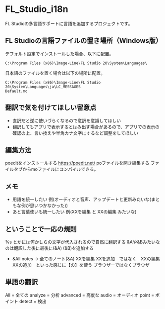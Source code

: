 # FL_Studio_i18n
FL Studioの多言語サポートに言語を追加するプロジェクトです。

## FL Studioの言語ファイルの置き場所（Windows版）
デフォルト設定でインストールした場合、以下に配置。
```
C:\Program Files (x86)\Image-Line\FL Studio 20\System\Languages\
```
日本語のファイルを置く場合は以下の場所に配置。
```
C:\Program Files (x86)\Image-Line\FL Studio 20\System\Languages\ja\LC_MESSAGES
Default.mo
```

## 翻訳で気を付けてほしい留意点
* 直訳だと逆に使いづらくなるので意訳を意識してほしい
* 翻訳してもアプリで表示するとはみ出す場合があるので、アプリでの表示の確認の上、言い換えや半角カナ文字にするなど調整をしてほしい

## 編集方法
poeditをインストールする
https://poedit.net/
poファイルを開き編集する
ファイルタブからmoファイルにコンパイルできる。

## メモ
* 用語を統一したい 例(オーディオと音声、アップデートと更新みたいな(まともな例が思いつかなかった))
* あと言葉使いも統一したい 例(XXを編集 と XXの編集 みたいな)

## ということで一応の規則
%s とかには何かしらの文字が代入されるので自然に翻訳する
&Aや&Bみたいなのは翻訳した後に最後に(&A) (&B)を追加する
* &All notes → 全てのノート(&A)
XXを編集 XXを追加　ではなく　XXの編集 XXの追加　といった感じに【の】を使う
ブラウザーではなくブラウザ

## 単語の翻訳
All = 全ての
analyze = 分析
advanced = 高度な
audio = オーディオ
point = ポイント
detect = 検出